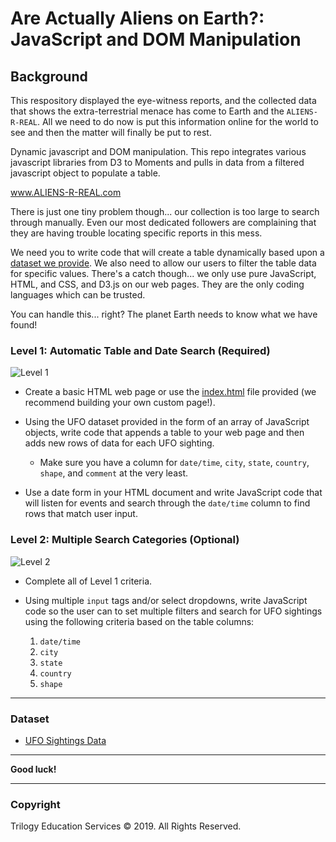 # Are Actually Aliens on Earth?: JavaScript and DOM Manipulation

## Background

This respository displayed the eye-witness reports, and the collected data that shows the extra-terrestrial menace has come to Earth and the `ALIENS-R-REAL`. All we need to do now is put this information online for the world to see and then the matter will finally be put to rest.


Dynamic javascript and DOM manipulation. This repo integrates various javascript libraries from D3 to Moments and pulls in data from a filtered javascript object to populate a table.

www.ALIENS-R-REAL.com 



There is just one tiny problem though... our collection is too large to search through manually. Even our most dedicated followers are complaining that they are having trouble locating specific reports in this mess.

We need you to write code that will create a table dynamically based upon a [dataset we provide](StarterCode/static/js/data.js). We also need to allow our users to filter the table data for specific values. There's a catch though... we only use pure JavaScript, HTML, and CSS, and D3.js on our web pages. They are the only coding languages which can be trusted.

You can handle this... right? The planet Earth needs to know what we have found!

### Level 1: Automatic Table and Date Search (Required)
![Level 1](level1.gif)

* Create a basic HTML web page or use the [index.html](StarterCode/index.html) file provided (we recommend building your own custom page!).

* Using the UFO dataset provided in the form of an array of JavaScript objects, write code that appends a table to your web page and then adds new rows of data for each UFO sighting.

  * Make sure you have a column for `date/time`, `city`, `state`, `country`, `shape`, and `comment` at the very least.

* Use a date form in your HTML document and write JavaScript code that will listen for events and search through the `date/time` column to find rows that match user input.

### Level 2: Multiple Search Categories (Optional)
![Level 2](level2.gif)

* Complete all of Level 1 criteria.

* Using multiple `input` tags and/or select dropdowns, write JavaScript code so the user can to set multiple filters and search for UFO sightings using the following criteria based on the table columns:

  1. `date/time`
  2. `city`
  3. `state`
  4. `country`
  5. `shape`

- - -

### Dataset

* [UFO Sightings Data](StarterCode/static/js/data.js)

- - -

**Good luck!**

- - -

### Copyright

Trilogy Education Services © 2019. All Rights Reserved.
